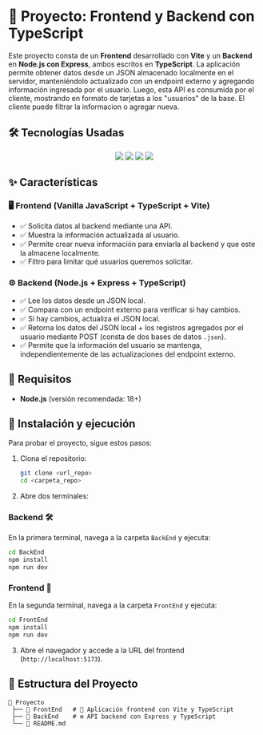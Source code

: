 # 🚀 Proyecto: Frontend y Backend con TypeScript

Este proyecto consta de un **Frontend** desarrollado con **Vite** y un **Backend** en **Node.js con Express**, ambos escritos en **TypeScript**. La aplicación permite obtener datos desde un JSON almacenado localmente en el servidor, manteniéndolo actualizado con un endpoint externo y agregando información ingresada por el usuario. Luego, esta API es consumida por el cliente, mostrando en formato de tarjetas a los "usuarios" de la base. El cliente puede filtrar la informacion o agregar nueva.

## 🛠 Tecnologías Usadas

<p align="center">
  <img src="https://img.shields.io/badge/Vite-646CFF?style=for-the-badge&logo=vite&logoColor=white" />
  <img src="https://img.shields.io/badge/TypeScript-3178C6?style=for-the-badge&logo=typescript&logoColor=white" />
  <img src="https://img.shields.io/badge/Node.js-339933?style=for-the-badge&logo=node.js&logoColor=white" />
  <img src="https://img.shields.io/badge/Express-000000?style=for-the-badge&logo=express&logoColor=white" />

## ✨ Características

### 🖥️ **Frontend (Vanilla JavaScript + TypeScript + Vite)**
- ✅ Solicita datos al backend mediante una API.
- ✅ Muestra la información actualizada al usuario.
- ✅ Permite crear nueva información para enviarla al backend y que este la almacene localmente.
- ✅ Filtro para limitar qué usuarios queremos solicitar.

### ⚙️ **Backend (Node.js + Express + TypeScript)**
- ✅ Lee los datos desde un JSON local.
- ✅ Compara con un endpoint externo para verificar si hay cambios.
- ✅ Si hay cambios, actualiza el JSON local.
- ✅ Retorna los datos del JSON local + los registros agregados por el usuario mediante POST (consta de dos bases de datos `.json`).
- ✅ Permite que la información del usuario se mantenga, independientemente de las actualizaciones del endpoint externo.

## 📌 Requisitos
- **Node.js** (versión recomendada: 18+)

## 🚀 Instalación y ejecución
Para probar el proyecto, sigue estos pasos:

1. Clona el repositorio:
   ```sh
   git clone <url_repo>
   cd <carpeta_repo>
   ```

2. Abre dos terminales:

### **Backend** 🛠️
En la primera terminal, navega a la carpeta `BackEnd` y ejecuta:
   ```sh
   cd BackEnd
   npm install
   npm run dev
   ```

### **Frontend** 🎨
En la segunda terminal, navega a la carpeta `FrontEnd` y ejecuta:
   ```sh
   cd FrontEnd
   npm install
   npm run dev
   ```

3. Abre el navegador y accede a la URL del frontend (`http://localhost:5173`).

## 📂 Estructura del Proyecto
```
📂 Proyecto
 ├── 📂 FrontEnd   # 🎨 Aplicación frontend con Vite y TypeScript
 ├── 📂 BackEnd    # ⚙️ API backend con Express y TypeScript
 └── 📜 README.md 
```